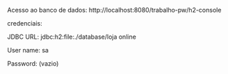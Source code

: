 Acesso ao banco de dados: 
http://localhost:8080/trabalho-pw/h2-console

credenciais:

JDBC URL: jdbc:h2:file:./database/loja online

User name: sa

Password: (vazio)

